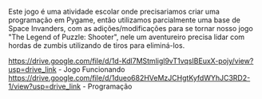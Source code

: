Este jogo é uma atividade escolar onde precisariamos criar uma programação em Pygame, então utilizamos parcialmente uma base de Space Invanders, com as adições/modificações para se tornar nosso jogo "The Legend of Puzzle: Shooter", nele um aventureiro precisa lidar com hordas de zumbis utilizando de tiros para eliminá-los.

https://drive.google.com/file/d/1d-Kdl7MStmligl9vT1vqsIBEuxX-pojy/view?usp=drive_link - Jogo Funcionando
https://drive.google.com/file/d/1dueo682HVeMzJCHgtKyfdWYhJC3RD2-1/view?usp=drive_link - Programação
